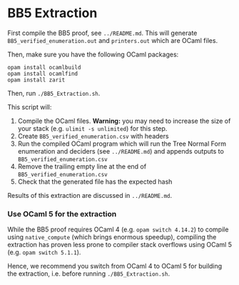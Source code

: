 # BB5 Extraction

First compile the BB5 proof, see `../README.md`. This will generate `BB5_verified_enumeration.out` and `printers.out` which are OCaml files.

Then, make sure you have the following OCaml packages:

```
opam install ocamlbuild
opam install ocamlfind
opam install zarit
```

Then, run `./BB5_Extraction.sh`.

This script will:

1. Compile the OCaml files. **Warning:** you may need to increase the size of your stack (e.g. `ulimit -s unlimited`) for this step.
2. Create `BB5_verified_enumeration.csv` with headers
3. Run the compiled OCaml program which will run the Tree Normal Form enumeration and deciders (see `../README.md`) and appends outputs to `BB5_verified_enumeration.csv`
4. Remove the trailing empty line at the end of `BB5_verified_enumeration.csv`
5. Check that the generated file has the expected hash

Results of this extraction are discussed in `../README.md`.

### Use OCaml 5 for the extraction

While the BB5 proof requires OCaml 4 (e.g. `opam switch 4.14.2`) to compile using `native_compute` (which brings enormous speedup), compiling the extraction has proven less prone to compiler stack overflows using OCaml 5 (e.g. `opam switch 5.1.1`). 

Hence, we recommend you switch from OCaml 4 to OCaml 5 for building the extraction, i.e. before running `./BB5_Extraction.sh`.